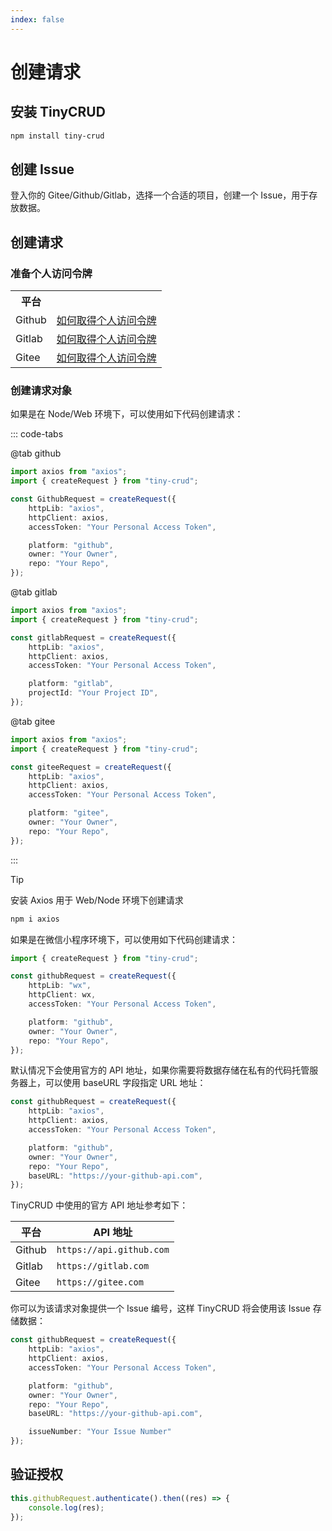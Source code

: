 ```yaml
---
index: false
---
```


# 创建请求

## 安装 TinyCRUD

```bash
npm install tiny-crud
```

## 创建 Issue

登入你的 Gitee/Github/Gitlab，选择一个合适的项目，创建一个 Issue，用于存放数据。

## 创建请求

### 准备个人访问令牌

<table>
  <tr>
    <th>平台</th>
    <th></th>
  </tr>
  <tr>
    <td>Github</td>
    <td><a href="http://www.baidu.com/s?wd=Gitee个人访问令牌">如何取得个人访问令牌</a></td>
  </tr>
  <tr>
    <td>Gitlab</td>
    <td><a href="http://www.baidu.com/s?wd=Gitee个人访问令牌">如何取得个人访问令牌</a></td>
  </tr>
  <tr>
    <td>Gitee</td>
    <td><a href="http://www.baidu.com/s?wd=Gitee个人访问令牌">如何取得个人访问令牌</a></td>
  </tr>
</table>

### 创建请求对象

如果是在 Node/Web 环境下，可以使用如下代码创建请求：

::: code-tabs

@tab github

```ts
import axios from "axios";
import { createRequest } from "tiny-crud";

const GithubRequest = createRequest({
    httpLib: "axios",
    httpClient: axios,
    accessToken: "Your Personal Access Token",

    platform: "github",
    owner: "Your Owner",
    repo: "Your Repo",
});
```

@tab gitlab

```ts
import axios from "axios";
import { createRequest } from "tiny-crud";

const gitlabRequest = createRequest({
    httpLib: "axios",
    httpClient: axios,
    accessToken: "Your Personal Access Token",

    platform: "gitlab",
    projectId: "Your Project ID",
});
```

@tab gitee

```ts
import axios from "axios";
import { createRequest } from "tiny-crud";

const giteeRequest = createRequest({
    httpLib: "axios",
    httpClient: axios,
    accessToken: "Your Personal Access Token",

    platform: "gitee",
    owner: "Your Owner",
    repo: "Your Repo",
});
```

:::

> [!tip]
> 安装 Axios 用于 Web/Node 环境下创建请求
>
> ```bash
> npm i axios
> ```

如果是在微信小程序环境下，可以使用如下代码创建请求：

```ts
import { createRequest } from "tiny-crud";

const githubRequest = createRequest({
    httpLib: "wx",
    httpClient: wx,
    accessToken: "Your Personal Access Token",

    platform: "github",
    owner: "Your Owner",
    repo: "Your Repo",
});
```

默认情况下会使用官方的 API 地址，如果你需要将数据存储在私有的代码托管服务器上，可以使用 baseURL 字段指定 URL 地址：

```ts {9}
const githubRequest = createRequest({
    httpLib: "axios",
    httpClient: axios,
    accessToken: "Your Personal Access Token",

    platform: "github",
    owner: "Your Owner",
    repo: "Your Repo",
    baseURL: "https://your-github-api.com",
});
```

TinyCRUD 中使用的官方 API 地址参考如下：

| 平台   | API 地址                 |
| ------ | ------------------------ |
| Github | `https://api.github.com` |
| Gitlab | `https://gitlab.com`     |
| Gitee  | `https://gitee.com`      |

你可以为该请求对象提供一个 Issue 编号，这样 TinyCRUD 将会使用该 Issue 存储数据：

```ts {11}
const githubRequest = createRequest({
    httpLib: "axios",
    httpClient: axios,
    accessToken: "Your Personal Access Token",

    platform: "github",
    owner: "Your Owner",
    repo: "Your Repo",
    baseURL: "https://your-github-api.com",

    issueNumber: "Your Issue Number"
});
```

## 验证授权

```ts
this.githubRequest.authenticate().then((res) => {
    console.log(res);
});
```
